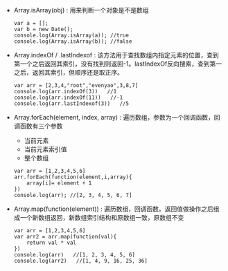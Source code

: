 - Array.isArray(obj) : 用来判断一个对象是不是数组
    ```
    var a = [];
    var b = new Date();
    console.log(Array.isArray(a)); //true
    console.log(Array.isArray(b)); //false
    ```

- Array.indexOf / .lastIndexof : 该方法用于查找数组内指定元素的位置，查到第一个之后返回其索引，没有找到则返回-1。lastIndexOf反向搜索，查到第一之后，返回其索引，但顺序还是取正序。
    ```
    var arr = [2,3,4,"root","evenyao",3,8,7]
    console.log(arr.indexOf(3))   //1
    console.log(arr.indexOf(11))   //-1
    console.log(arr.lastIndexof(3))   //5
    ```

- Array.forEach(element, index, array) : 遍历数组，参数为一个回调函数，回调函数有三个参数
    - 当前元素
    - 当前元素索引值
    - 整个数组
    ```
    var arr = [1,2,3,4,5,6]
    arr.forEach(function(element,i,array){
        array[i]= element + 1
    })
    console.log(arr); //[2, 3, 4, 5, 6, 7]
    ```

- Array.map(function(element)) : 遍历数组，回调函数。返回值做操作之后组成一个新数组返回，新数组索引结构和原数组一致，原数组不变
    ```
    var arr = [1,2,3,4,5,6]
    var arr2 = arr.map(function(val){
        return val * val
    })
    console.log(arr)   //[1, 2, 3, 4, 5, 6]
    console.log(arr2)   //[1, 4, 9, 16, 25, 36]
    ```